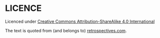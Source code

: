 LICENCE
=======

Licenced under [Creative Commons Attribution-ShareAlike 4.0 International](http://creativecommons.org/licenses/by-sa/4.0/)

The text is quoted from (and belongs to) [retrospectives.com](http://www.retrospectives.com).
